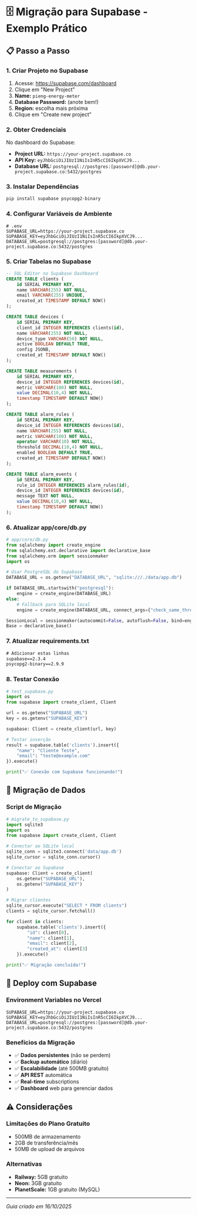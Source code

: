 # 🗄️ Migração para Supabase - Exemplo Prático

## 📋 Passo a Passo

### 1. **Criar Projeto no Supabase**
1. Acesse: https://supabase.com/dashboard
2. Clique em "New Project"
3. **Name:** `pieng-energy-meter`
4. **Database Password:** (anote bem!)
5. **Region:** escolha mais próxima
6. Clique em "Create new project"

### 2. **Obter Credenciais**
No dashboard do Supabase:
- **Project URL:** `https://your-project.supabase.co`
- **API Key:** `eyJhbGciOiJIUzI1NiIsInR5cCI6IkpXVCJ9...`
- **Database URL:** `postgresql://postgres:[password]@db.your-project.supabase.co:5432/postgres`

### 3. **Instalar Dependências**
```bash
pip install supabase psycopg2-binary
```

### 4. **Configurar Variáveis de Ambiente**
```env
# .env
SUPABASE_URL=https://your-project.supabase.co
SUPABASE_KEY=eyJhbGciOiJIUzI1NiIsInR5cCI6IkpXVCJ9...
DATABASE_URL=postgresql://postgres:[password]@db.your-project.supabase.co:5432/postgres
```

### 5. **Criar Tabelas no Supabase**
```sql
-- SQL Editor no Supabase Dashboard
CREATE TABLE clients (
    id SERIAL PRIMARY KEY,
    name VARCHAR(255) NOT NULL,
    email VARCHAR(255) UNIQUE,
    created_at TIMESTAMP DEFAULT NOW()
);

CREATE TABLE devices (
    id SERIAL PRIMARY KEY,
    client_id INTEGER REFERENCES clients(id),
    name VARCHAR(255) NOT NULL,
    device_type VARCHAR(50) NOT NULL,
    active BOOLEAN DEFAULT TRUE,
    config JSONB,
    created_at TIMESTAMP DEFAULT NOW()
);

CREATE TABLE measurements (
    id SERIAL PRIMARY KEY,
    device_id INTEGER REFERENCES devices(id),
    metric VARCHAR(100) NOT NULL,
    value DECIMAL(10,4) NOT NULL,
    timestamp TIMESTAMP DEFAULT NOW()
);

CREATE TABLE alarm_rules (
    id SERIAL PRIMARY KEY,
    device_id INTEGER REFERENCES devices(id),
    name VARCHAR(255) NOT NULL,
    metric VARCHAR(100) NOT NULL,
    operator VARCHAR(10) NOT NULL,
    threshold DECIMAL(10,4) NOT NULL,
    enabled BOOLEAN DEFAULT TRUE,
    created_at TIMESTAMP DEFAULT NOW()
);

CREATE TABLE alarm_events (
    id SERIAL PRIMARY KEY,
    rule_id INTEGER REFERENCES alarm_rules(id),
    device_id INTEGER REFERENCES devices(id),
    message TEXT NOT NULL,
    value DECIMAL(10,4) NOT NULL,
    timestamp TIMESTAMP DEFAULT NOW()
);
```

### 6. **Atualizar app/core/db.py**
```python
# app/core/db.py
from sqlalchemy import create_engine
from sqlalchemy.ext.declarative import declarative_base
from sqlalchemy.orm import sessionmaker
import os

# Usar PostgreSQL do Supabase
DATABASE_URL = os.getenv("DATABASE_URL", "sqlite:///./data/app.db")

if DATABASE_URL.startswith("postgresql"):
    engine = create_engine(DATABASE_URL)
else:
    # Fallback para SQLite local
    engine = create_engine(DATABASE_URL, connect_args={"check_same_thread": False})

SessionLocal = sessionmaker(autocommit=False, autoflush=False, bind=engine)
Base = declarative_base()
```

### 7. **Atualizar requirements.txt**
```txt
# Adicionar estas linhas
supabase==2.3.4
psycopg2-binary==2.9.9
```

### 8. **Testar Conexão**
```python
# test_supabase.py
import os
from supabase import create_client, Client

url = os.getenv("SUPABASE_URL")
key = os.getenv("SUPABASE_KEY")

supabase: Client = create_client(url, key)

# Testar inserção
result = supabase.table('clients').insert({
    "name": "Cliente Teste",
    "email": "teste@example.com"
}).execute()

print("✅ Conexão com Supabase funcionando!")
```

## 🔄 **Migração de Dados**

### **Script de Migração**
```python
# migrate_to_supabase.py
import sqlite3
import os
from supabase import create_client, Client

# Conectar ao SQLite local
sqlite_conn = sqlite3.connect('data/app.db')
sqlite_cursor = sqlite_conn.cursor()

# Conectar ao Supabase
supabase: Client = create_client(
    os.getenv("SUPABASE_URL"),
    os.getenv("SUPABASE_KEY")
)

# Migrar clientes
sqlite_cursor.execute("SELECT * FROM clients")
clients = sqlite_cursor.fetchall()

for client in clients:
    supabase.table('clients').insert({
        "id": client[0],
        "name": client[1],
        "email": client[2],
        "created_at": client[3]
    }).execute()

print("✅ Migração concluída!")
```

## 🚀 **Deploy com Supabase**

### **Environment Variables no Vercel**
```
SUPABASE_URL=https://your-project.supabase.co
SUPABASE_KEY=eyJhbGciOiJIUzI1NiIsInR5cCI6IkpXVCJ9...
DATABASE_URL=postgresql://postgres:[password]@db.your-project.supabase.co:5432/postgres
```

### **Benefícios da Migração**
- ✅ **Dados persistentes** (não se perdem)
- ✅ **Backup automático** (diário)
- ✅ **Escalabilidade** (até 500MB gratuito)
- ✅ **API REST** automática
- ✅ **Real-time** subscriptions
- ✅ **Dashboard** web para gerenciar dados

## ⚠️ **Considerações**

### **Limitações do Plano Gratuito**
- 500MB de armazenamento
- 2GB de transferência/mês
- 50MB de upload de arquivos

### **Alternativas**
- **Railway:** 5GB gratuito
- **Neon:** 3GB gratuito
- **PlanetScale:** 1GB gratuito (MySQL)

---
*Guia criado em 16/10/2025*
